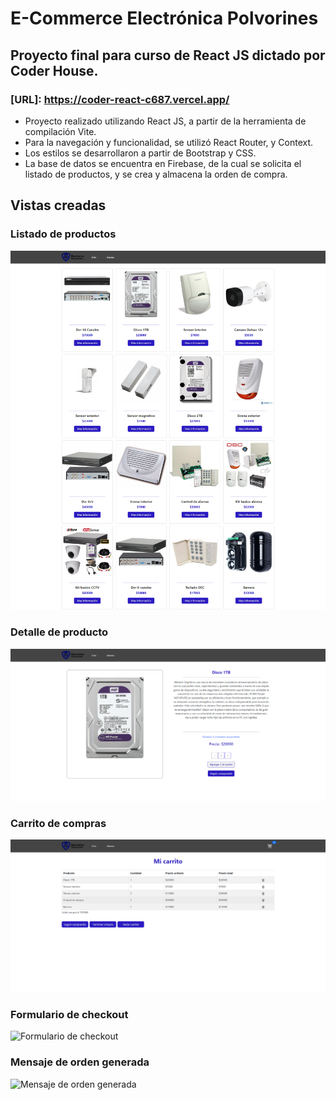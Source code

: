 # E-Commerce Electrónica Polvorines

## Proyecto final para curso de React JS dictado por Coder House.

### [URL]: https://coder-react-c687.vercel.app/

- Proyecto realizado utilizando React JS, a partir de la herramienta de compilación Vite.
- Para la navegación y funcionalidad, se utilizó React Router, y Context.
- Los estilos se desarrollaron a partir de Bootstrap y CSS.
- La base de datos se encuentra en Firebase, de la cual se solicita el listado de productos, y se crea y almacena la orden de compra.


## **Vistas creadas**

### **Listado de productos**

![Listado productos](https://github.com/MedinaJuaan/CoderReact/blob/main/src/assets/Images/Readme/listado.png?raw=true)

### **Detalle de producto**

![Detalle de producto](https://github.com/MedinaJuaan/CoderReact/blob/main/src/assets/Images/Readme/detalle.png?raw=true)

### **Carrito de compras**

![Carrito de compras](https://github.com/MedinaJuaan/CoderReact/blob/main/src/assets/Images/Readme/carrito.png?raw=true)

### **Formulario de checkout**

![Formulario de checkout](https://github.com/MedinaJuaan/CoderReact/tree/main/src/assets/Images/Readme/formulario.png?raw=true)

### **Mensaje de orden generada**

![Mensaje de orden generada](https://github.com/MedinaJuaan/CoderReact/tree/main/src/assets/Images/Readme/thankyou.png?raw=true)



